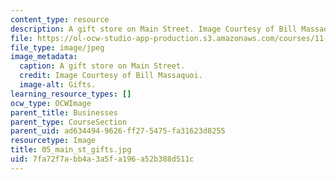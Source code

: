 ```yaml
---
content_type: resource
description: A gift store on Main Street. Image Courtesy of Bill Massaquoi.
file: https://ol-ocw-studio-app-production.s3.amazonaws.com/courses/11-945-springfield-studio-fall-2005/7fa72f7abb4a3a5fa196a52b388d511c_05_main_st_gifts.jpg
file_type: image/jpeg
image_metadata:
  caption: A gift store on Main Street.
  credit: Image Courtesy of Bill Massaquoi.
  image-alt: Gifts.
learning_resource_types: []
ocw_type: OCWImage
parent_title: Businesses
parent_type: CourseSection
parent_uid: ad634494-9626-ff27-5475-fa31623d8255
resourcetype: Image
title: 05_main_st_gifts.jpg
uid: 7fa72f7a-bb4a-3a5f-a196-a52b388d511c
---
```

